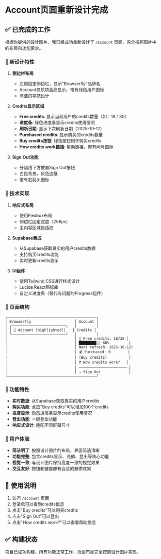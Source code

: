 # Account页面重新设计完成

## ✅ 已完成的工作

根据你提供的设计图片，我已经成功重新设计了 `/account` 页面，完全按照图片中的布局和功能要求。

### 🎨 新设计特性

1. **侧边栏布局**
   - 左侧固定侧边栏，显示"Browserfly"品牌名
   - Account导航项高亮显示，带有绿色用户图标
   - 简洁的导航设计

2. **Credits显示区域**
   - **Free credits**: 显示当前用户的credits数量（如：18 / 30）
   - **进度条**: 绿色进度条显示credits使用情况
   - **刷新日期**: 显示下次刷新日期（2025-10-12）
   - **Purchased credits**: 显示购买的credits数量
   - **Buy credits按钮**: 绿色按钮用于购买credits
   - **How credits work链接**: 帮助链接，带有问号图标

3. **Sign Out功能**
   - 分隔线下方放置Sign Out按钮
   - 白色背景，灰色边框
   - 带有右箭头图标

### 🔧 技术实现

1. **响应式布局**
   - 使用Flexbox布局
   - 侧边栏固定宽度（256px）
   - 主内容区域自适应

2. **Supabase集成**
   - 从Supabase获取真实的用户credits数据
   - 支持购买credits功能
   - 实时更新credits显示

3. **UI组件**
   - 使用Tailwind CSS进行样式设计
   - Lucide React图标库
   - 自定义进度条（替代有问题的Progress组件）

### 📱 页面结构

```
┌─────────────────────────────────────────┐
│ Browserfly                    │ Account │
│ ┌─────────────────────────┐   │         │
│ │ 👤 Account (highlighted)│   │ Credits │
│ └─────────────────────────┘   │         │
│                               │ 🎁 Free credits: 18/30 │
│                               │ ████████░░ 60%         │
│                               │ Next refresh: 2025-10-12│
│                               │ 💰 Purchased: 0        │
│                               │ [Buy credits]          │
│                               │ ❓ How credits work?   │
│                               │ ────────────────────── │
│                               │ → Sign Out             │
└─────────────────────────────────────────┘
```

### 🚀 功能特性

- **实时数据**: 从Supabase获取真实的用户credits
- **购买功能**: 点击"Buy credits"可以增加100个credits
- **进度显示**: 动态进度条显示credits使用情况
- **登出功能**: 一键登出功能
- **响应式设计**: 适配不同屏幕尺寸

### 🎯 用户体验

- **简洁明了**: 按照设计图片的布局，界面简洁清晰
- **功能完整**: 包含credits显示、充值、登出等核心功能
- **视觉一致**: 与设计图片保持高度一致的视觉效果
- **交互友好**: 按钮和链接都有合适的悬停效果

## 📝 使用说明

1. 访问 `/account` 页面
2. 登录后可以看到credits信息
3. 点击"Buy credits"可以购买credits
4. 点击"Sign Out"可以登出
5. 点击"How credits work?"可以查看帮助信息

## ✅ 构建状态

项目已成功构建，所有功能正常工作，页面布局完全按照设计图片实现。
